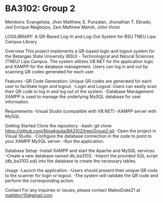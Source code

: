 # BA3102: Group 2 
Members: 
Evangelista, Jhon Matthew, E.
Punzalan, Jhonathan T.
Ebrado, Jed Enrique
Magbojos, Zam Matthew
Mamiit, John Victor

LOGILIBRARY: A QR-Based Log-In and Log-Out System for BSU TNEU Lipa Campus Library

Overview
This project implements a QR-based login and logout system for the Batangas State University (BSU) - Technological and Natural Sciences (TNEU) Lipa Campus. 
The system utilizes VB.NET for the application logic and XAMPP for the database management. Users can log in and out by scanning QR codes generated for each user.

Features
-QR Code Generation: Unique QR codes are generated for each user to facilitate login and logout.
-Login and Logout: Users can easily scan their QR code to log in and log out of the system.
-Database Management: XAMPP is used to manage the underlying MySQL database for user information.

Requirements
-Visual Studio (compatible with VB.NET)
-XAMPP server with MySQL

Getting Started
Clone the repository:
-bash: git clone https://github.com/NinaAguila/BA3102/tree/Group2.git
-Open the project in Visual Studio.
-Configure the database connection in the code to point to your XAMPP MySQL server.
-Run the application.

Database Setup
-Install XAMPP and start the Apache and MySQL services.
-Create a new database named db_ba3102.
-Import the provided SQL script (db_ba3102.sql) into the database to create the necessary tables.

Usage
-Launch the application.
-Users should present their unique QR code to the scanner for login or logout.
-The system will validate the QR code and perform the corresponding action.

Contact
For any inquiries or issues, please contact MateoDuke21 at mattdncr15@gmail.com.
